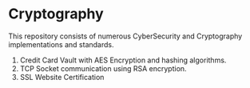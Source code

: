 # Cryptography

This repository consists of numerous CyberSecurity and Cryptography implementations and standards. 
1. Credit Card Vault with AES Encryption and hashing algorithms.
2. TCP Socket communication using RSA encryption.
3. SSL Website Certification 
